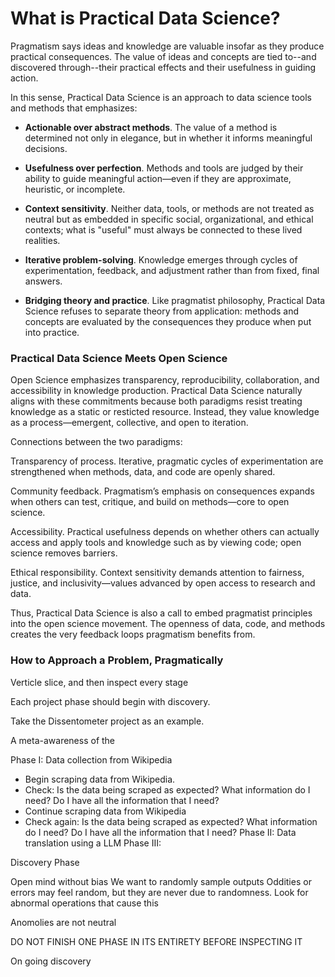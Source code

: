 # What is Practical Data Science? 

Pragmatism says ideas and knowledge are valuable insofar as they produce practical consequences. The value of ideas and concepts are tied to--and discovered through--their practical effects and their usefulness in guiding action. 

In this sense, Practical Data Science is an approach to data science tools and methods that emphasizes:

* **Actionable over abstract methods**. The value of a method is determined not only in elegance, but in whether it informs meaningful decisions.

* **Usefulness over perfection**. Methods and tools are judged by their ability to guide meaningful action—even if they are approximate, heuristic, or incomplete.

* **Context sensitivity**. Neither data, tools, or methods are not treated as neutral but as embedded in specific social, organizational, and ethical contexts; what is "useful" must always be connected to these lived realities.

* **Iterative problem-solving**. Knowledge emerges through cycles of experimentation, feedback, and adjustment rather than from fixed, final answers.

* **Bridging theory and practice**. Like pragmatist philosophy, Practical Data Science refuses to separate theory from application: methods and concepts are evaluated by the consequences they produce when put into practice.

### Practical Data Science Meets Open Science

Open Science emphasizes transparency, reproducibility, collaboration, and accessibility in knowledge production. Practical Data Science naturally aligns with these commitments because both paradigms resist treating knowledge as a static or resticted resource. Instead, they value knowledge as a process—emergent, collective, and open to iteration.

Connections between the two paradigms:

Transparency of process. Iterative, pragmatic cycles of experimentation are strengthened when methods, data, and code are openly shared.

Community feedback. Pragmatism’s emphasis on consequences expands when others can test, critique, and build on methods—core to open science.

Accessibility. Practical usefulness depends on whether others can actually access and apply tools and knowledge such as by viewing code; open science removes barriers.

Ethical responsibility. Context sensitivity demands attention to fairness, justice, and inclusivity—values advanced by open access to research and data.

Thus, Practical Data Science is also a call to embed pragmatist principles into the open science movement. The openness of data, code, and methods creates the very feedback loops pragmatism benefits from.

### How to Approach a Problem, Pragmatically

Verticle slice, and then inspect every stage 

Each project phase should begin with discovery.


Take the Dissentometer project as an example. 

A meta-awareness of the 

Phase I: Data collection from Wikipedia
* Begin scraping data from Wikipedia.
* Check: Is the data being scraped as expected? What information do I need? Do I have all the information that I need?
* Continue scraping data from Wikipedia
* Check again: Is the data being scraped as expected? What information do I need? Do I have all the information that I need?
Phase II: Data translation using a LLM 
Phase III: 



Discovery Phase 

Open mind without bias 
We want to randomly sample outputs 
Oddities or errors may feel random, but they are never due to randomness. Look for abnormal operations that cause this 


Anomolies are not neutral 


DO NOT FINISH ONE PHASE IN ITS ENTIRETY BEFORE INSPECTING IT


On going discovery 
